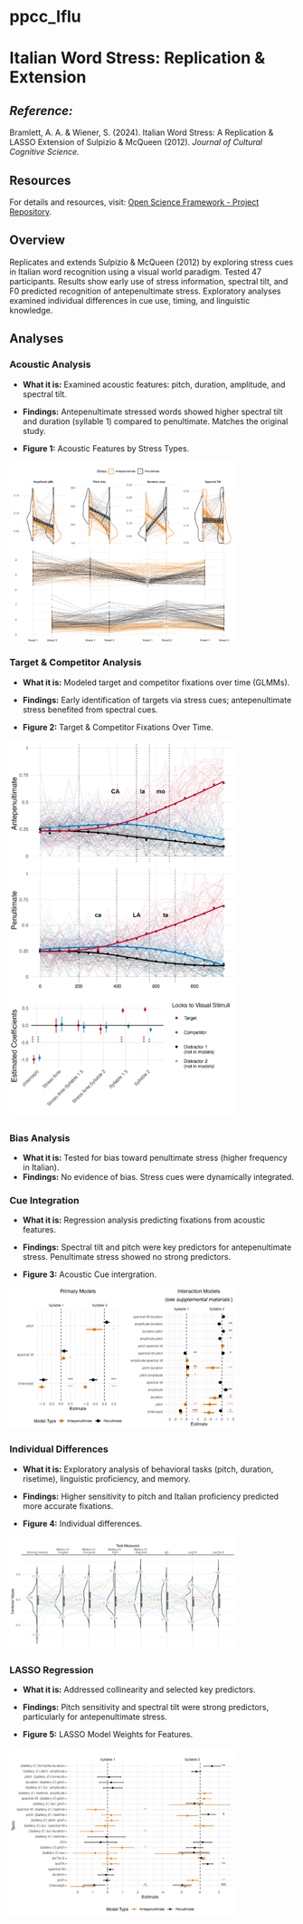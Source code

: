 # ppcc_Iflu

# Italian Word Stress: Replication & Extension

## *Reference:*

Bramlett, A. A. & Wiener, S. (2024). Italian Word Stress: A Replication & LASSO Extension of Sulpizio & McQueen (2012). *Journal of Cultural Cognitive Science.*

## Resources

For details and resources, visit: [Open Science Framework - Project Repository]([https://osf.io/xyz123/?view_only=examplelink](https://osf.io/tfc8r/?view_only=085713b90a994403b25c31883f6cdccd)).

## Overview

Replicates and extends Sulpizio & McQueen (2012) by exploring stress cues in Italian word recognition using a visual world paradigm. 
Tested 47 participants. Results show early use of stress information, spectral tilt, and F0 predicted recognition of antepenultimate stress. 
Exploratory analyses examined individual differences in cue use, timing, and linguistic knowledge.

## Analyses

### Acoustic Analysis
- **What it is:** Examined acoustic features: pitch, duration, amplitude, and spectral tilt.
- **Findings:** Antepenultimate stressed words showed higher spectral tilt and duration (syllable 1) compared to penultimate. Matches the original study.

- **Figure 1:** Acoustic Features by Stress Types.
<img src="visuals/raw_acoustics_combined.jpeg" alt="Acoustics" width="400">
  

### Target & Competitor Analysis
- **What it is:** Modeled target and competitor fixations over time (GLMMs).
- **Findings:** Early identification of targets via stress cues; antepenultimate stress benefited from spectral cues.


- **Figure 2:** Target & Competitor Fixations Over Time.
<img src="visuals/pen_vs_anti_pen_id_combo.jpeg" alt="Target-Competitor-glm" width="400">

### Bias Analysis
- **What it is:** Tested for bias toward penultimate stress (higher frequency in Italian).
- **Findings:** No evidence of bias. Stress cues were dynamically integrated.

### Cue Integration
- **What it is:** Regression analysis predicting fixations from acoustic features.
- **Findings:** Spectral tilt and pitch were key predictors for antepenultimate stress. Penultimate stress showed no strong predictors.

- **Figure 3:** Acoustic Cue intergration.
<img src="visuals/combined_plot_o_n.jpeg" alt="Acoustics" width="400">

### Individual Differences
- **What it is:** Exploratory analysis of behavioral tasks (pitch, duration, risetime), linguistic proficiency, and memory.
- **Findings:** Higher sensitivity to pitch and Italian proficiency predicted more accurate fixations.

- **Figure 4:** Individual differences.
<img src="visuals/plot_raw_task.jpeg" alt="individual_differences" width="400">

### LASSO Regression
- **What it is:** Addressed collinearity and selected key predictors.
- **Findings:** Pitch sensitivity and spectral tilt were strong predictors, particularly for antepenultimate stress.

- **Figure 5:** LASSO Model Weights for Features.
<img src="visuals/extended_analysis.jpeg" alt="LASSO" width="400">








